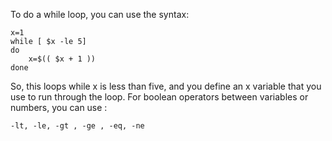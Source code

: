 To do a while loop, you can use the syntax:
```
x=1
while [ $x -le 5]
do
	x=$(( $x + 1 ))
done
```

So, this loops while x is less than five, and you define an x variable that you use to run through the loop. 
For boolean operators between variables or numbers, you can use :

```
-lt, -le, -gt , -ge , -eq, -ne
```

